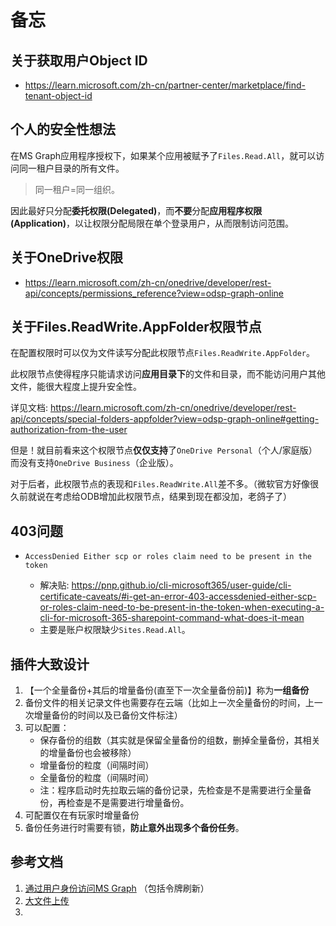 # 备忘

## 关于获取用户Object ID

* https://learn.microsoft.com/zh-cn/partner-center/marketplace/find-tenant-object-id

## 个人的安全性想法

在MS Graph应用程序授权下，如果某个应用被赋予了`Files.Read.All`，就可以访问同一租户目录的所有文件。

> 同一租户=同一组织。

因此最好只分配**委托权限(Delegated)**，而**不要**分配**应用程序权限(Application)**，以让权限分配局限在单个登录用户，从而限制访问范围。


## 关于OneDrive权限

* https://learn.microsoft.com/zh-cn/onedrive/developer/rest-api/concepts/permissions_reference?view=odsp-graph-online

## 关于Files.ReadWrite.AppFolder权限节点

在配置权限时可以仅为文件读写分配此权限节点`Files.ReadWrite.AppFolder`。  

此权限节点使得程序只能请求访问**应用目录下**的文件和目录，而不能访问用户其他文件，能很大程度上提升安全性。

详见文档: https://learn.microsoft.com/zh-cn/onedrive/developer/rest-api/concepts/special-folders-appfolder?view=odsp-graph-online#getting-authorization-from-the-user  

但是！就目前看来这个权限节点**仅仅支持**了`OneDrive Personal`（个人/家庭版）而没有支持`OneDrive Business`（企业版）。  

对于后者，此权限节点的表现和`Files.ReadWrite.All`差不多。（微软官方好像很久前就说在考虑给ODB增加此权限节点，结果到现在都没加，老鸽子了）

## 403问题

* `AccessDenied Either scp or roles claim need to be present in the token`  

    - 解决贴: https://pnp.github.io/cli-microsoft365/user-guide/cli-certificate-caveats/#i-get-an-error-403-accessdenied-either-scp-or-roles-claim-need-to-be-present-in-the-token-when-executing-a-cli-for-microsoft-365-sharepoint-command-what-does-it-mean 
    - 主要是账户权限缺少`Sites.Read.All`。

## 插件大致设计

1. 【一个全量备份+其后的增量备份(直至下一次全量备份前)】称为**一组备份**
2. 备份文件的相关记录文件也需要存在云端（比如上一次全量备份的时间，上一次增量备份的时间以及已备份文件标注）
3. 可以配置：
   - 保存备份的组数（其实就是保留全量备份的组数，删掉全量备份，其相关的增量备份也会被移除）
   - 增量备份的粒度（间隔时间）
   - 全量备份的粒度（间隔时间）
   - 注：程序启动时先拉取云端的备份记录，先检查是不是需要进行全量备份，再检查是不是需要进行增量备份。
4. 可配置仅在有玩家时增量备份
5. 备份任务进行时需要有锁，**防止意外出现多个备份任务**。

## 参考文档

1. [通过用户身份访问MS Graph](https://learn.microsoft.com/en-us/graph/auth-v2-user?tabs=http#5-use-the-refresh-token-to-get-a-new-access-token) （包括令牌刷新）  
2. [大文件上传](https://learn.microsoft.com/en-us/onedrive/developer/rest-api/api/driveitem_createuploadsession?view=odsp-graph-online)  
3. 
